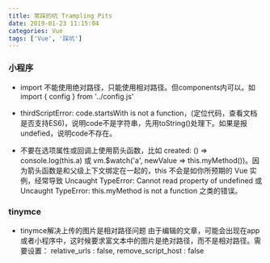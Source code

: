 ```yaml
---
title: 常踩的坑 Trampling Pits
date: 2019-01-23 11:15:04
categories: Vue
tags: ['Vue', '踩坑']
---
```

### 小程序
* import 不能使用绝对路径，只能使用相对路径。但components内可以。如import { config } from '../config.js'
* thirdScriptError: code.startsWith is not a function，(定位代码，查看文档是否支持ES6)，说明code不是字符串，先用toString()处理下。如果是报undefied，说明code不存在。


* 不要在选项属性或回调上使用箭头函数，比如 created: () => console.log(this.a) 或 vm.$watch('a', newValue => this.myMethod())。因为箭头函数是和父级上下文绑定在一起的，this 不会是如你所预期的 Vue 实例，经常导致 Uncaught TypeError: Cannot read property of undefined 或 Uncaught TypeError: this.myMethod is not a function 之类的错误。 

### tinymce
* tinymce解决上传的图片是相对路径问题
由于编辑的文章，可能会出现在app或者小程序中，这时候要求富文本中的图片是绝对路径，而不是相对路径。需要设置：
relative_urls : false,
remove_script_host : false